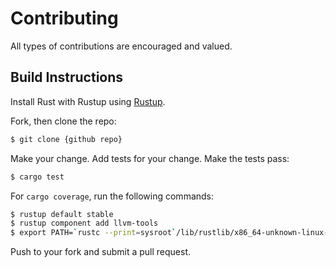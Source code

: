 # Contributing

All types of contributions are encouraged and valued.

Build Instructions
----
Install Rust with Rustup using [Rustup](https://rustup.rs/).

Fork, then clone the repo:
``` sh
$ git clone {github repo}
```
Make your change. Add tests for your change. Make the tests pass:
```sh
$ cargo test
```
For `cargo coverage`, run the following commands:
``` sh
$ rustup default stable
$ rustup component add llvm-tools
$ export PATH=`rustc --print=sysroot`/lib/rustlib/x86_64-unknown-linux-gnu/bin/:${PATH}
```

Push to your fork and submit a pull request.
